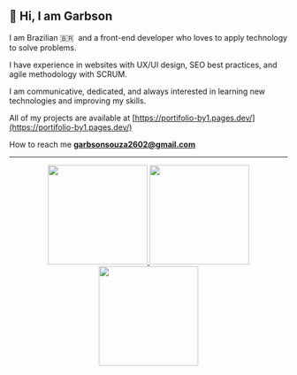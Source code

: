 
## 👋 Hi, I am Garbson

I am Brazilian 🇧🇷 &nbsp;and a front-end developer who loves to apply technology to solve problems.

I have experience in websites with UX/UI design, SEO best practices, and agile methodology with SCRUM.

I am communicative, dedicated, and always interested in learning new technologies and improving my skills.

All of my projects are available at [https://portifolio-by1.pages.dev/](https://portifolio-by1.pages.dev/)

How to reach me **garbsonsouza2602@gmail.com**

<hr>

<center>
<a href="#">
  <img height="180" src="https://github-readme-stats.vercel.app/api/top-langs/?username=Garbson&hide_title=true&layout=compact&langs_count=8&theme=chartreuse-dark&role=OWNER" />
</a>
<a href="#">
  <img height="180" src="https://streak-stats.demolab.com/?user=Garbson&theme=dark&background=000000" />
</a>
<a href="#">
  <img height="180" src="https://github-readme-stats.vercel.app/api?username=Garbson&show_icons=true&hide_title=true&count_private=true&theme=chartreuse-dark" />
</a>
</center>
